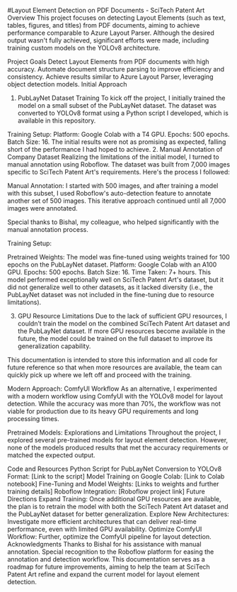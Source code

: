 #Layout Element Detection on PDF Documents - SciTech Patent Art
Overview
This project focuses on detecting Layout Elements (such as text, tables, figures, and titles) from PDF documents, aiming to achieve performance comparable to Azure Layout Parser. Although the desired output wasn't fully achieved, significant efforts were made, including training custom models on the YOLOv8 architecture.

Project Goals
Detect Layout Elements from PDF documents with high accuracy.
Automate document structure parsing to improve efficiency and consistency.
Achieve results similar to Azure Layout Parser, leveraging object detection models.
Initial Approach
1. PubLayNet Dataset Training
To kick off the project, I initially trained the model on a small subset of the PubLayNet dataset. The dataset was converted to YOLOv8 format using a Python script I developed, which is available in this repository.

Training Setup:
Platform: Google Colab with a T4 GPU.
Epochs: 500 epochs.
Batch Size: 16.
The initial results were not as promising as expected, falling short of the performance I had hoped to achieve.
2. Manual Annotation of Company Dataset
Realizing the limitations of the initial model, I turned to manual annotation using Roboflow. The dataset was built from 7,000 images specific to SciTech Patent Art's requirements. Here's the process I followed:

Manual Annotation: I started with 500 images, and after training a model with this subset, I used Roboflow's auto-detection feature to annotate another set of 500 images. This iterative approach continued until all 7,000 images were annotated.

Special thanks to Bishal, my colleague, who helped significantly with the manual annotation process.

Training Setup:

Pretrained Weights: The model was fine-tuned using weights trained for 100 epochs on the PubLayNet dataset.
Platform: Google Colab with an A100 GPU.
Epochs: 500 epochs.
Batch Size: 16.
Time Taken: 7+ hours.
This model performed exceptionally well on SciTech Patent Art's dataset, but it did not generalize well to other datasets, as it lacked diversity (i.e., the PubLayNet dataset was not included in the fine-tuning due to resource limitations).

3. GPU Resource Limitations
Due to the lack of sufficient GPU resources, I couldn’t train the model on the combined SciTech Patent Art dataset and the PubLayNet dataset. If more GPU resources become available in the future, the model could be trained on the full dataset to improve its generalization capability.

This documentation is intended to store this information and all code for future reference so that when more resources are available, the team can quickly pick up where we left off and proceed with the training.

Modern Approach: ComfyUI Workflow
As an alternative, I experimented with a modern workflow using ComfyUI with the YOLOv8 model for layout detection. While the accuracy was more than 70%, the workflow was not viable for production due to its heavy GPU requirements and long processing times.

Pretrained Models: Explorations and Limitations
Throughout the project, I explored several pre-trained models for layout element detection. However, none of the models produced results that met the accuracy requirements or matched the expected output.

Code and Resources
Python Script for PubLayNet Conversion to YOLOv8 Format: [Link to the script]
Model Training on Google Colab: [Link to Colab notebook]
Fine-Tuning and Model Weights: [Links to weights and further training details]
Roboflow Integration: [Roboflow project link]
Future Directions
Expand Training: Once additional GPU resources are available, the plan is to retrain the model with both the SciTech Patent Art dataset and the PubLayNet dataset for better generalization.
Explore New Architectures: Investigate more efficient architectures that can deliver real-time performance, even with limited GPU availability.
Optimize ComfyUI Workflow: Further, optimize the ComfyUI pipeline for layout detection.
Acknowledgments
Thanks to Bishal for his assistance with manual annotation.
Special recognition to the Roboflow platform for easing the annotation and detection workflow.
This documentation serves as a roadmap for future improvements, aiming to help the team at SciTech Patent Art refine and expand the current model for layout element detection.
